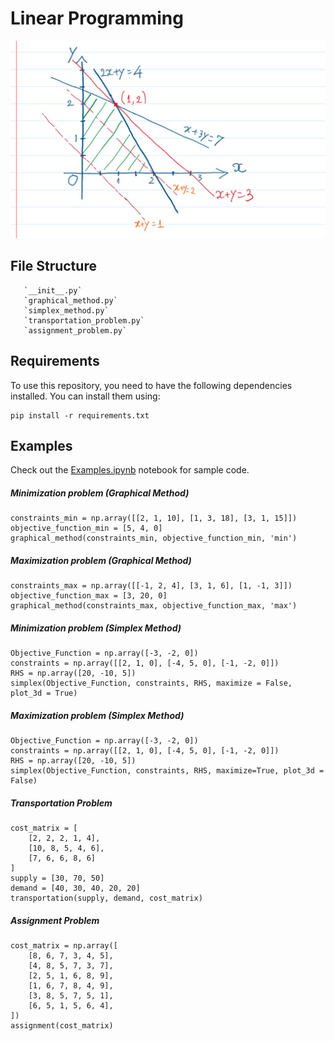 # Linear Programming
![Local Image](docs/banner.jpg)

## File Structure
```
   `__init__.py`
   `graphical_method.py`
   `simplex_method.py`
   `transportation_problem.py`
   `assignment_problem.py`
```
## Requirements

To use this repository, you need to have the following dependencies installed. You can install them using:

```
pip install -r requirements.txt
```

## Examples

Check out the [Examples.ipynb](https://github.com/ragu8/Linear-Programming/blob/main/Examples.ipynb) notebook for sample code.

##### Minimization problem (Graphical Method)

```
constraints_min = np.array([[2, 1, 10], [1, 3, 18], [3, 1, 15]])
objective_function_min = [5, 4, 0] 
graphical_method(constraints_min, objective_function_min, 'min')
```
##### Maximization problem (Graphical Method)

```
constraints_max = np.array([[-1, 2, 4], [3, 1, 6], [1, -1, 3]])
objective_function_max = [3, 20, 0]  
graphical_method(constraints_max, objective_function_max, 'max')

```
##### Minimization problem (Simplex Method)

```
Objective_Function = np.array([-3, -2, 0])  
constraints = np.array([[2, 1, 0], [-4, 5, 0], [-1, -2, 0]]) 
RHS = np.array([20, -10, 5])  
simplex(Objective_Function, constraints, RHS, maximize = False, plot_3d = True)

```
##### Maximization problem (Simplex Method)

```
Objective_Function = np.array([-3, -2, 0])  
constraints = np.array([[2, 1, 0], [-4, 5, 0], [-1, -2, 0]]) 
RHS = np.array([20, -10, 5])  
simplex(Objective_Function, constraints, RHS, maximize=True, plot_3d = False)
```
##### Transportation Problem

```
cost_matrix = [
    [2, 2, 2, 1, 4],
    [10, 8, 5, 4, 6],
    [7, 6, 6, 8, 6]
]
supply = [30, 70, 50]
demand = [40, 30, 40, 20, 20]
transportation(supply, demand, cost_matrix)
```
##### Assignment Problem

```
cost_matrix = np.array([
    [8, 6, 7, 3, 4, 5],
    [4, 8, 5, 7, 3, 7],
    [2, 5, 1, 6, 8, 9],
    [1, 6, 7, 8, 4, 9],
    [3, 8, 5, 7, 5, 1],
    [6, 5, 1, 5, 6, 4],  
])
assignment(cost_matrix)

```

